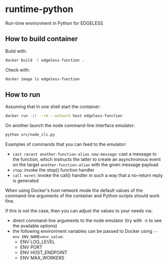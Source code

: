 # runtime-python

Run-time environment in Python for EDGELESS

## How to build container

Build with:

```bash
docker build -t edgeless-function .
```

Check with:

```bash
docker image ls edgeless-function
```

## How to run

Assuming that In one shell start the container:

```bash
docker run -it --rm --network host edgeless-function
```

On another launch the node command-line interface emulator:

```bash
python src/node_cli.py
```

Examples of commands that you can feed to the emulator:

- `cast recast another-function-alias new-message`: cast a message to the function, which instructs the latter to create an asynchronous event on the target `another-function-alias` with the given message payload
- `stop`: invoke the stop() function handler
- `call noret`: invoke the call() handler in such a way that a no-return reply is generated

When using Docker's host network mode the default values of the command-line arguments of the container and Python scripts should work fine.

If this is not the case, then you can adjust the values to your needs via:

- direct command-line arguments to the node emulator (try with `-h` to see the available options)
- the following environment variables can be passed to Docker using `--env ENV_NAME=env_value`:
  - ENV LOG_LEVEL
  - ENV PORT
  - ENV HOST_ENDPOINT
  - ENV MAX_WORKERS
